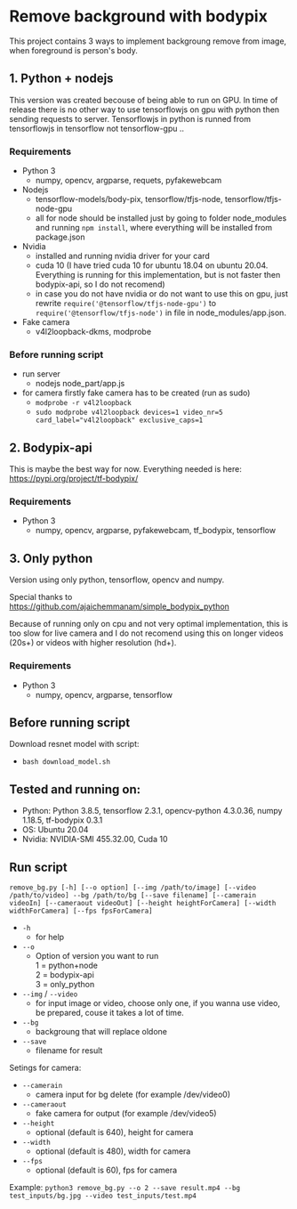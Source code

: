 # Remove background with bodypix
This project contains 3 ways to implement backgroung remove from image, when foreground is person's body. 

## 1. Python + nodejs
This version was created becouse of being able to run on GPU. In time of release there is no other way to use tensorflowjs on gpu with python then sending requests to server. Tensorflowjs in python is runned from tensorflowjs in tensorflow not tensorflow-gpu ..

### Requirements
- Python 3
    - numpy, opencv, argparse, requets, pyfakewebcam
- Nodejs 
    - tensorflow-models/body-pix, tensorflow/tfjs-node, tensorflow/tfjs-node-gpu
    - all for node should be installed just by going to folder node_modules and running `npm install`, where everything will be installed from package.json
- Nvidia
    - installed and running nvidia driver for your card
    - cuda 10 (I have tried cuda 10 for ubuntu 18.04 on ubuntu 20.04. Everything is running for this implementation, but is not faster then bodypix-api, so I do not recomend)
    - in case you do not have nvidia or do not want to use this on gpu, just rewrite `require('@tensorflow/tfjs-node-gpu')` to `require('@tensorflow/tfjs-node')` in file in node_modules/app.json.
- Fake camera
    - v4l2loopback-dkms, modprobe

### Before running script
- run server
    - nodejs node_part/app.js
- for camera firstly fake camera has to be created (run as sudo)
    - `modprobe -r v4l2loopback`
    - `sudo modprobe v4l2loopback devices=1 video_nr=5 card_label="v4l2loopback" exclusive_caps=1`

## 2. Bodypix-api
This is maybe the best way for now. Everything needed is here: https://pypi.org/project/tf-bodypix/

### Requirements
- Python 3
    - numpy, opencv, argparse, pyfakewebcam, tf_bodypix, tensorflow

## 3. Only python
Version using only python, tensorflow, opencv and numpy.

Special thanks to https://github.com/ajaichemmanam/simple_bodypix_python

Because of running only on cpu and not very optimal implementation, this is too slow for live camera
and I do not recomend using this on longer videos (20s+) or videos with higher resolution (hd+).

### Requirements
- Python 3
    - numpy, opencv, argparse, tensorflow

## Before running script

Download resnet model with script:
- `bash download_model.sh`

## Tested and running on:

- Python: Python 3.8.5, tensorflow 2.3.1, opencv-python 4.3.0.36, numpy 1.18.5, tf-bodypix 0.3.1
- OS: Ubuntu 20.04
- Nvidia: NVIDIA-SMI 455.32.00, Cuda 10

## Run script
`remove_bg.py [-h] [--o option] [--img /path/to/image] [--video /path/to/video] --bg /path/to/bg [--save filename] [--camerain videoIn] [--cameraout videoOut] [--height heightForCamera] [--width widthForCamera] [--fps fpsForCamera] `

- `-h` 
    - for help
- `--o`
    - Option of version you want to run\
        1 = python+node\
        2 = bodypix-api\
        3 = only_python 
- `--img` / `--video`
    - for input image or video, choose only one, if you wanna use video, be prepared, couse it takes a lot of time.
- `--bg`
    - backgroung that will replace oldone  
- `--save`
    - filename for result

Setings for camera:
- `--camerain`
    - camera input for bg delete (for example /dev/video0)
- `--cameraout`
    - fake camera for output (for example /dev/video5)
- `--height` 
    - optional (default is 640), height for camera
- `--width` 
    - optional (default is 480), width for camera
- `--fps` 
    - optional (default is 60), fps for camera

Example: 
    `python3 remove_bg.py --o 2 --save result.mp4 --bg test_inputs/bg.jpg --video test_inputs/test.mp4`